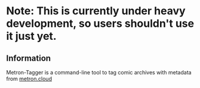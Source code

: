 # Note: This is currently under heavy development, so users shouldn't use it just yet.

## Information
Metron-Tagger is a command-line tool to tag comic archives with metadata from [metron.cloud](https://metron.cloud)
